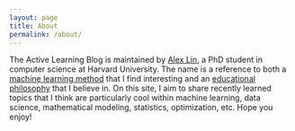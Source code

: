 ```yaml
---
layout: page
title: About
permalink: /about/
---
```


The Active Learning Blog is maintained by [Alex Lin](https://sites.google.com/view/alexanderlin), a PhD student in computer science at Harvard University.  The name is a reference to both a [machine learning method](https://en.wikipedia.org/wiki/Active_learning_(machine_learning)) that I find interesting and an [educational philosophy](https://en.wikipedia.org/wiki/Active_learning) that I believe in.  On this site, I aim to share recently learned topics that I think are particularly cool within machine learning, data science, mathematical modeling, statistics, optimization, etc.  Hope you enjoy!  
